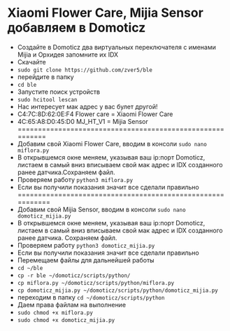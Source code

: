Xiaomi Flower Care, Mijia Sensor добавляем в Domoticz
=========================================================
* Создайте в Domoticz два виртуальных переключателя с именами Mijia и Орхидея запомните их IDX
* Скачайте 
* `sudo git clone https://github.com/zver5/ble`
* перейдите в папку
* `cd ble`
* Запустите поиск устройств
* `sudo hcitool lescan`
* Нас интересует мак адрес  у вас булет другой!
* C4:7C:8D:62:0E:F4 Flower care = Xiaomi Flower Care
* 4C:65:A8:D0:45:D0 MJ_HT_V1 = Mijia Sensor
==========================================================
* Добавим свой Xiaomi Flower Care, вводим в консоли
`sudo nano miflora.py`
* В открывшемся окне меняем, указывая ваш ip:порт Domoticz, листаем в самый вниз вписываем свой мак адрес и IDX созданного ранее датчика.Сохраняем файл.
* Проверяем работу 
`python3 miflora.py`
* Если вы получили показания значит все сделали правильно
===========================================================
* Добавим свой Mijia Sensor, вводим в консоли
`sudo nano domoticz_mijia.py`
* В открывшемся окне меняем, указывая ваш ip:порт Domoticz, листаем в самый вниз вписываем свой мак адрес и IDX созданного ранее датчика. Сохраняем файл.
* Проверяем работу 
`python3 domoticz_mijia.py`
* Если вы получили показания значит все сделали правильно
* Перемещаем файлы для дальнейшей работы 
* `cd ~/ble`
* `cp -r ble ~/domoticz/scripts/python/`
* `cp miflora.py ~/domoticz/scripts/python/miflora.py`
* `cp domoticz_mijia.py ~/domoticz/scripts/python/domoticz_mijia.py`
* переходим в папку 
 `cd ~/domoticz/scripts/python`
* Даем права файлам на выполнение
* `sudo chmod +x miflora.py`
* `sudo chmod +x domoticz_mijia.py`

